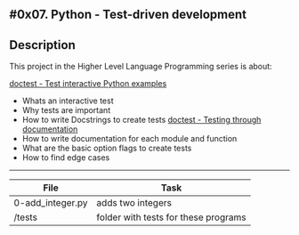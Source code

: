 #0x07. Python - Test-driven development
---
## Description

This project in the Higher Level Language Programming series is about:

[doctest - Test interactive Python examples](https://docs.python.org/3.4/library/doctest.html)
* Whats an interactive test
* Why tests are important
* How to write Docstrings to create tests
[doctest - Testing through documentation](https://pymotw.com/3/doctest/)
* How to write documentation for each module and function
* What are the basic option flags to create tests
* How to find edge cases

---
File | Task
---|---
0-add_integer.py | adds two integers
/tests | folder with tests for these programs

